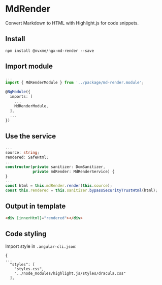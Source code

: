 # MdRender

Convert Markdown to HTML with Highlight.js for code snippets.

## Install

`npm install @nvxme/ngx-md-render --save`

## Import module

```ts
...
import { MdRenderModule } from '../package/md-render.module';

@NgModule({
  imports: [
    ...
    MdRenderModule,
  ],
  ...
})
```

## Use the service

```ts
...
source: string;
rendered: SafeHtml;
...
constructor(private sanitizer: DomSanitizer,
            private mdRender: MdRenderService) {
}
...
const html = this.mdRender.render(this.source);
const this.rendered = this.sanitizer.bypassSecurityTrustHtml(html);
```

## Output in template

```html
<div [innerHtml]="rendered"></div>
```

## Code styling

Import style in `.angular-cli.json`:

```
{
...
  "styles": [
    "styles.css",
    "../node_modules/highlight.js/styles/dracula.css"
  ],
```